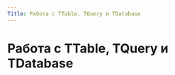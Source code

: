 ```yaml
---
Title: Работа с TTable, TQuery и TDatabase
---
```



Работа с TTable, TQuery и TDatabase
===================================

<!-- TOC -->
